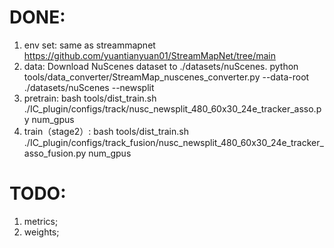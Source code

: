 # DONE:
1. env set: same as streammapnet https://github.com/yuantianyuan01/StreamMapNet/tree/main
2. data: 
    Download NuScenes dataset to ./datasets/nuScenes.
    python tools/data_converter/StreamMap_nuscenes_converter.py --data-root ./datasets/nuScenes --newsplit
3. pretrain: 
bash tools/dist_train.sh ./IC_plugin/configs/track/nusc_newsplit_480_60x30_24e_tracker_asso.py num_gpus
4. train（stage2）:
bash tools/dist_train.sh ./IC_plugin/configs/track_fusion/nusc_newsplit_480_60x30_24e_tracker_asso_fusion.py num_gpus

# TODO:
1. metrics;
2. weights;
